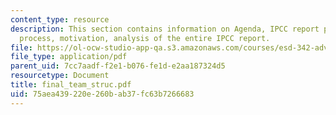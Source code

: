 ```yaml
---
content_type: resource
description: This section contains information on Agenda, IPCC report preparation
  process, motivation, analysis of the entire IPCC report.
file: https://ol-ocw-studio-app-qa.s3.amazonaws.com/courses/esd-342-advanced-system-architecture-spring-2006/75aea439220e260bab37fc63b7266683_final_team_struc.pdf
file_type: application/pdf
parent_uid: 7cc7aadf-f2e1-b076-fe1d-e2aa187324d5
resourcetype: Document
title: final_team_struc.pdf
uid: 75aea439-220e-260b-ab37-fc63b7266683
---
```

